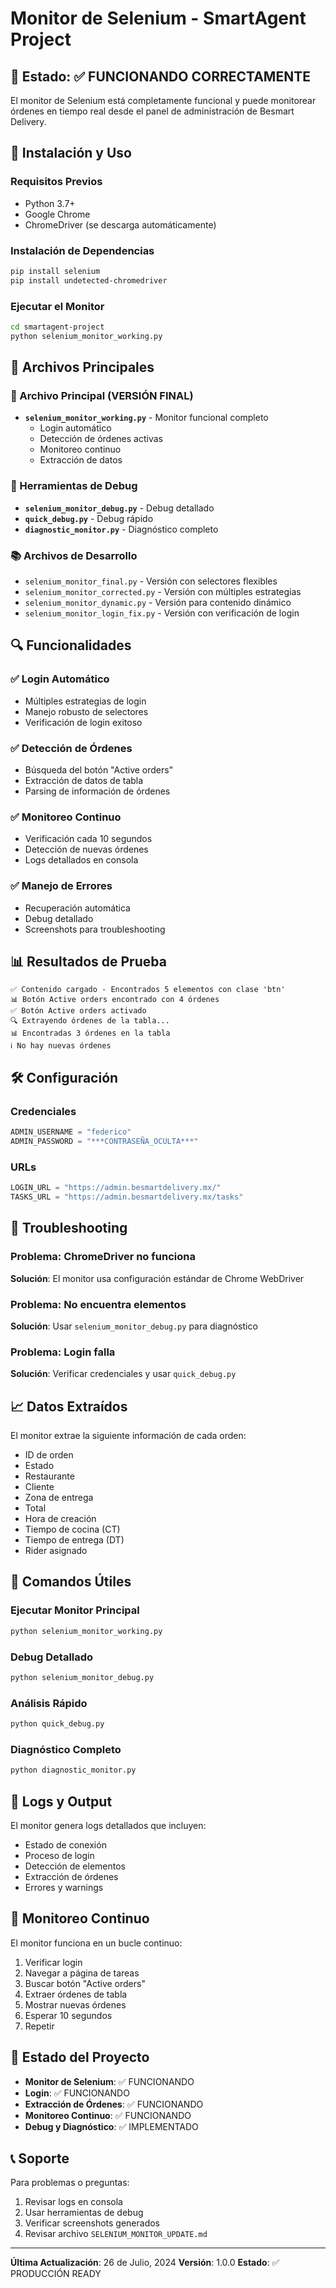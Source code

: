 # Monitor de Selenium - SmartAgent Project

## 🎯 Estado: ✅ FUNCIONANDO CORRECTAMENTE

El monitor de Selenium está completamente funcional y puede monitorear órdenes en tiempo real desde el panel de administración de Besmart Delivery.

## 🚀 Instalación y Uso

### Requisitos Previos
- Python 3.7+
- Google Chrome
- ChromeDriver (se descarga automáticamente)

### Instalación de Dependencias
```bash
pip install selenium
pip install undetected-chromedriver
```

### Ejecutar el Monitor
```bash
cd smartagent-project
python selenium_monitor_working.py
```

## 📁 Archivos Principales

### 🎯 Archivo Principal (VERSIÓN FINAL)
- **`selenium_monitor_working.py`** - Monitor funcional completo
  - Login automático
  - Detección de órdenes activas
  - Monitoreo continuo
  - Extracción de datos

### 🔧 Herramientas de Debug
- **`selenium_monitor_debug.py`** - Debug detallado
- **`quick_debug.py`** - Debug rápido
- **`diagnostic_monitor.py`** - Diagnóstico completo

### 📚 Archivos de Desarrollo
- `selenium_monitor_final.py` - Versión con selectores flexibles
- `selenium_monitor_corrected.py` - Versión con múltiples estrategias
- `selenium_monitor_dynamic.py` - Versión para contenido dinámico
- `selenium_monitor_login_fix.py` - Versión con verificación de login

## 🔍 Funcionalidades

### ✅ Login Automático
- Múltiples estrategias de login
- Manejo robusto de selectores
- Verificación de login exitoso

### ✅ Detección de Órdenes
- Búsqueda del botón "Active orders"
- Extracción de datos de tabla
- Parsing de información de órdenes

### ✅ Monitoreo Continuo
- Verificación cada 10 segundos
- Detección de nuevas órdenes
- Logs detallados en consola

### ✅ Manejo de Errores
- Recuperación automática
- Debug detallado
- Screenshots para troubleshooting

## 📊 Resultados de Prueba

```
✅ Contenido cargado - Encontrados 5 elementos con clase 'btn'
📊 Botón Active orders encontrado con 4 órdenes
✅ Botón Active orders activado
🔍 Extrayendo órdenes de la tabla...
📊 Encontradas 3 órdenes en la tabla
ℹ️ No hay nuevas órdenes
```

## 🛠️ Configuración

### Credenciales
```python
ADMIN_USERNAME = "federico"
ADMIN_PASSWORD = "***CONTRASEÑA_OCULTA***"
```

### URLs
```python
LOGIN_URL = "https://admin.besmartdelivery.mx/"
TASKS_URL = "https://admin.besmartdelivery.mx/tasks"
```

## 🔧 Troubleshooting

### Problema: ChromeDriver no funciona
**Solución**: El monitor usa configuración estándar de Chrome WebDriver

### Problema: No encuentra elementos
**Solución**: Usar `selenium_monitor_debug.py` para diagnóstico

### Problema: Login falla
**Solución**: Verificar credenciales y usar `quick_debug.py`

## 📈 Datos Extraídos

El monitor extrae la siguiente información de cada orden:
- ID de orden
- Estado
- Restaurante
- Cliente
- Zona de entrega
- Total
- Hora de creación
- Tiempo de cocina (CT)
- Tiempo de entrega (DT)
- Rider asignado

## 🎯 Comandos Útiles

### Ejecutar Monitor Principal
```bash
python selenium_monitor_working.py
```

### Debug Detallado
```bash
python selenium_monitor_debug.py
```

### Análisis Rápido
```bash
python quick_debug.py
```

### Diagnóstico Completo
```bash
python diagnostic_monitor.py
```

## 📝 Logs y Output

El monitor genera logs detallados que incluyen:
- Estado de conexión
- Proceso de login
- Detección de elementos
- Extracción de órdenes
- Errores y warnings

## 🔄 Monitoreo Continuo

El monitor funciona en un bucle continuo:
1. Verificar login
2. Navegar a página de tareas
3. Buscar botón "Active orders"
4. Extraer órdenes de tabla
5. Mostrar nuevas órdenes
6. Esperar 10 segundos
7. Repetir

## 🎉 Estado del Proyecto

- **Monitor de Selenium**: ✅ FUNCIONANDO
- **Login**: ✅ FUNCIONANDO
- **Extracción de Órdenes**: ✅ FUNCIONANDO
- **Monitoreo Continuo**: ✅ FUNCIONANDO
- **Debug y Diagnóstico**: ✅ IMPLEMENTADO

## 📞 Soporte

Para problemas o preguntas:
1. Revisar logs en consola
2. Usar herramientas de debug
3. Verificar screenshots generados
4. Revisar archivo `SELENIUM_MONITOR_UPDATE.md`

---

**Última Actualización**: 26 de Julio, 2024
**Versión**: 1.0.0
**Estado**: ✅ PRODUCCIÓN READY 